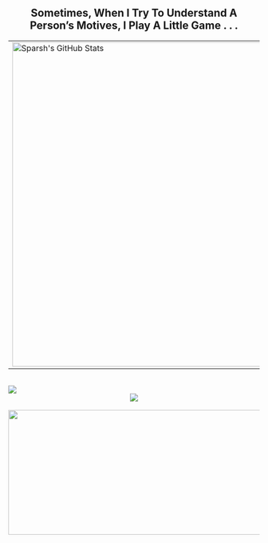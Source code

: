   <h2 align="center">Sometimes, When I Try To Understand A Person’s Motives, I Play A Little Game . . .</h2>
  <div align="center">
  <table>
  <tr><td><img width="650" src="https://github-readme-stats.vercel.app/api?username=Sparsh1212&show_icons=true&line_height=27&count_private=true&title_color=ffffff&text_color=c9cacc&icon_color=2bbc8a&bg_color=1d1f21" alt="Sparsh's GitHub Stats" /></td>
  <td><img width="350" height="250" src="https://media1.tenor.com/images/1ae2e1b1b3f6208588e7d3c3dcabd3f0/tenor.gif?itemid=14010419"/>  
  </table>
    <br />
  </div>

<img src="https://activity-graph.herokuapp.com/graph?username=Sparsh1212&theme=react-dark" />
<br />
<div align="center"><img src="https://github-profile-trophy.vercel.app/?username=Sparsh1212&theme=nord&row=1&margin-w=25" /></div>
  <br />
  <div align="center"><img width="800" height="250" src="http://github-readme-streak-stats.herokuapp.com?user=Sparsh1212&theme=vue-dark&hide_border=true" /></div>


